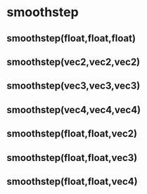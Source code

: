 # smoothstep

## smoothstep(float,float,float)

## smoothstep(vec2,vec2,vec2)

## smoothstep(vec3,vec3,vec3)

## smoothstep(vec4,vec4,vec4)

## smoothstep(float,float,vec2)

## smoothstep(float,float,vec3)

## smoothstep(float,float,vec4)

